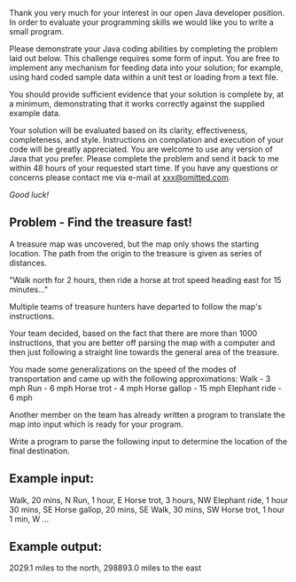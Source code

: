 Thank you very much for your interest in our open Java developer position.  In
order to evaluate your programming skills we would like you to write a small
program.

Please demonstrate your Java coding abilities by completing the problem laid
out below. This challenge requires some form of input.  You are free to
implement any mechanism for feeding data into your solution; for example, using
hard coded sample data within a unit test or loading from a text file.

You should provide sufficient evidence that your solution is complete by, at a
minimum, demonstrating that it works correctly against the supplied example
data.

Your solution will be evaluated based on its clarity, effectiveness,
completeness, and style. Instructions on compilation and execution of your code
will be greatly appreciated.  You are welcome to use any version of Java that
you prefer.  Please complete the problem and send it back to me within 48 hours
of your requested start time.  If you have any questions or concerns please
contact me via e-mail at xxx@omitted.com.

*Good luck!*

## Problem  - Find the treasure fast!
A treasure map was uncovered, but the map only shows the starting location. The
path from the origin to the treasure is given as series of distances.

"Walk north for 2 hours, then ride a horse at trot speed heading east for
15 minutes..."

Multiple teams of treasure hunters have departed to follow the map's
instructions.

Your team decided, based on the fact that there are more than 1000 instructions,
that you are better off parsing the map with a computer and then just following
a straight line towards the general area of the treasure.

You made some generalizations on the speed of the modes of transportation and
came up with the following approximations:
  Walk          - 3 mph
  Run           - 6 mph
  Horse trot    - 4 mph
  Horse gallop  - 15 mph
  Elephant ride - 6 mph

Another member on the team has already written a program to translate the map
into input which is ready for your program.

Write a program to parse the following input to determine the location of the
final destination.

## Example input:
Walk, 20 mins, N
Run, 1 hour, E
Horse trot, 3 hours, NW
Elephant ride, 1 hour 30 mins, SE
Horse gallop, 20 mins, SE
Walk, 30 mins, SW
Horse trot, 1 hour 1 min, W
...

## Example output:
2029.1 miles to the north, 298893.0 miles to the east
